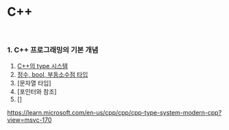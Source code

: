 # C++  

<br>

### 1. C++ 프로그래밍의 기본 개념  
1. [C++의 type 시스템](Type%20System.md)  
2. [정수, bool, 부동소수점 타입](기본%20타입들.md)  
3. [문자열 타입]  
4. [포인터와 참조]
5. []


https://learn.microsoft.com/en-us/cpp/cpp/cpp-type-system-modern-cpp?view=msvc-170